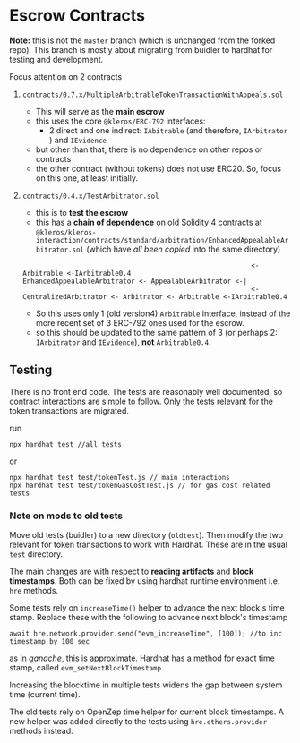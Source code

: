 # Escrow Contracts

**Note:** this is not the `master` branch (which is unchanged from the forked repo). This branch is mostly about migrating from buidler to hardhat for testing and development.

Focus attention on 2 contracts
1. `contracts/0.7.x/MultipleArbitrableTokenTransactionWithAppeals.sol`
    * This will serve as the **main escrow**
    * this uses the core `@kleros/ERC-792` interfaces: 
        * 2 direct and one indirect: `IAbitrable` (and therefore, `IArbitrator` ) and `IEvidence`
    * but other than that, there is no dependence on other repos or contracts
    * the other contract (without tokens) does not use ERC20. So, focus on this one, at least initially.
2. `contracts/0.4.x/TestArbitrator.sol`
    * this is to **test the escrow**
    * this has a **chain of dependence** on old Solidity 4 contracts at  `@kleros/kleros-interaction/contracts/standard/arbitration/EnhancedAppealableArbitrator.sol` (which have *all been copied* into the same directory)
    
     
    ```
                                                             <- Arbitrable <-IArbitrable0.4 
    EnhancedAppealableArbitrator <- AppealableArbitrator <-|
                                                             <- CentralizedArbitrator <- Arbitrator <- Arbitrable <-IArbitrable0.4                 
    ```
    * So this uses only 1 (old version4) `Arbitrable` interface, instead of the more recent set of 3 ERC-792 ones used for the escrow.
    * so this should be updated to the same pattern of 3 (or perhaps 2: `IArbitrator` and `IEvidence`), **not** `Arbitrable0.4`.

## Testing
There is no front end code. The tests are reasonably well documented, so contract interactions are simple to follow. Only the tests relevant for the token transactions are migrated.

run

```
npx hardhat test //all tests

```
or

```
npx hardhat test test/tokenTest.js // main interactions
npx hardhat test test/tokenGasCostTest.js // for gas cost related tests
```

### Note on mods to old tests

Move old tests (buidler) to a new directory (`oldtest`). Then modify the two relevant for token transactions to work with Hardhat. These are in the usual `test` directory.

The main changes are with respect to **reading artifacts** and **block timestamps**. Both can be fixed by using hardhat runtime environment i.e. `hre` methods.

Some tests rely on `increaseTime()` helper to advance the next block's time stamp. Replace these with the following to advance next block's timestamp

```
await hre.network.provider.send("evm_increaseTime", [100]); //to inc timestamp by 100 sec
```
as in *ganache*, this is approximate. Hardhat has a method for exact time stamp, called `evm_setNextBlockTimestamp`. 

Increasing the blocktime in multiple tests widens the gap between system time (current time).

The old tests rely on OpenZep time helper for current block timestamps. A new helper was added directly to the tests using `hre.ethers.provider` methods instead.